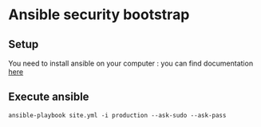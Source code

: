 # Ansible security bootstrap


## Setup

You need to install ansible on your computer : you can find documentation [here](http://docs.ansible.com/intro_installation.html)



## Execute ansible

    ansible-playbook site.yml -i production --ask-sudo --ask-pass
